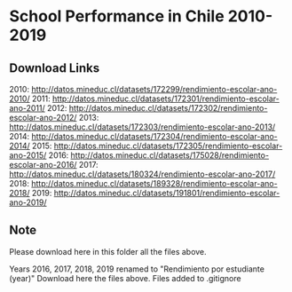 # School Performance in Chile 2010-2019
 
Download Links
--------------
2010: http://datos.mineduc.cl/datasets/172299/rendimiento-escolar-ano-2010/
2011: http://datos.mineduc.cl/datasets/172301/rendimiento-escolar-ano-2011/
2012: http://datos.mineduc.cl/datasets/172302/rendimiento-escolar-ano-2012/ 
2013: http://datos.mineduc.cl/datasets/172303/rendimiento-escolar-ano-2013/
2014: http://datos.mineduc.cl/datasets/172304/rendimiento-escolar-ano-2014/
2015: http://datos.mineduc.cl/datasets/172305/rendimiento-escolar-ano-2015/
2016: http://datos.mineduc.cl/datasets/175028/rendimiento-escolar-ano-2016/
2017: http://datos.mineduc.cl/datasets/180324/rendimiento-escolar-ano-2017/
2018: http://datos.mineduc.cl/datasets/189328/rendimiento-escolar-ano-2018/
2019: http://datos.mineduc.cl/datasets/191801/rendimiento-escolar-ano-2019/

Note
----
Please download here in this folder all the files above.

Years 2016, 2017, 2018, 2019 renamed to "Rendimiento por estudiante (year)"
Download here the files above. Files added to .gitignore
